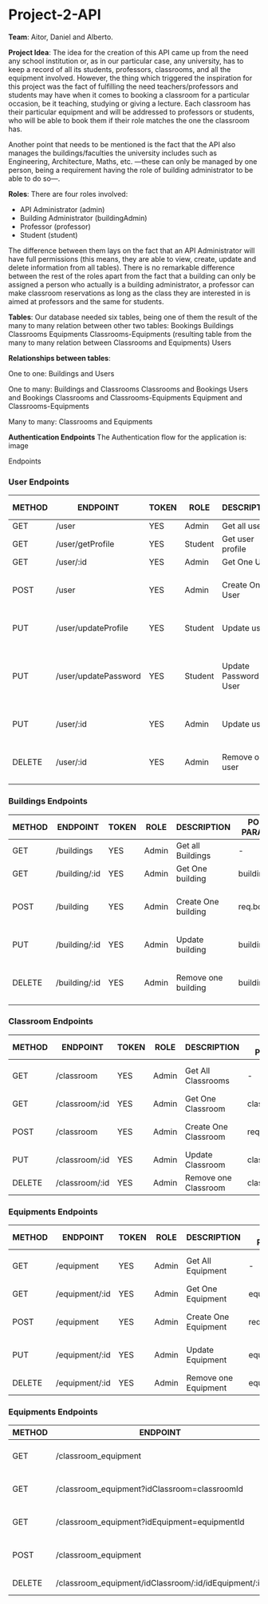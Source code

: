 # Project-2-API

**Team**:
Aitor, Daniel and Alberto.

**Project Idea**:
The idea for the creation of this API came up from the need any school institution or, as in our particular case, any university, has to keep a record of all its students, professors, classrooms, and all the equipment involved. However, the thing which triggered the inspiration for this project was the fact of fulfilling the need teachers/professors and students may have when it comes to booking a classroom for a particular occasion, be it teaching, studying or giving a lecture. Each classroom has their particular equipment and will be addressed to professors or students, who will be able to book them if their role matches the one the classroom has.

Another point that needs to be mentioned is the fact that the API also manages the buildings/faculties the university includes such as Engineering, Architecture, Maths, etc. —these can only be managed by one person, being a requirement having the role of building administrator to be able to do so—.

**Roles**: 
There are four roles involved:
- API Administrator (admin)
- Building Administrator (buildingAdmin)
- Professor (professor)
- Student (student)

The difference between them lays on the fact that an API Administrator will have full permissions (this means, they are able to view, create, update and delete information from all tables).
There is no remarkable difference between the rest of the roles apart from the fact that a building can only be assigned a person who actually is a building administrator, a professor can make classroom reservations as long as the class they are interested in is aimed at professors and the same for students.

**Tables**:
Our database needed six tables, being one of them the result of the many to many relation between other two tables:
Bookings
Buildings
Classrooms
Equipments
Classrooms-Equipments (resulting table from the many to many relation between Classrooms and Equipments)
Users

**Relationships between tables**:

One to one:
Buildings and Users

One to many:
Buildings and Classrooms
Classrooms and Bookings
Users and Bookings
Classrooms  and Classrooms-Equipments
Equipment and Classrooms-Equipments

Many to many:
Classrooms and Equipments

**Authentication Endpoints**
The Authentication flow for the application is: image

Endpoints

### User Endpoints

| METHOD | ENDPOINT                  | TOKEN | ROLE     | DESCRIPTION                  | POST PARAMS                | RETURNS                                                 |
| ------ | ------------------------- | ----- | -------- | ---------------------------- | -------------------------- | ------------------------------------------------------  |
| GET    | /user                     | YES   | Admin    | Get all users                | -                          | [{ user }]                                              |
| GET    | /user/getProfile          | YES   | Student  | Get user profile             | -                          | { user }                                                |
| GET    | /user/:id                 | YES   | Admin    | Get One User                 | user_id                    | { user }                                                |
| POST   | /user                     | YES   | Admin    | Create One User              | req.body                   | {"User successfully created!", user }                   |
| PUT    | /user/updateProfile       | YES   | Student  | Update user                  | member_id                  | "User successfully updated!"                            |
| PUT    | /user/updatePassword      | YES   | Student  | Update Password User         | req.body                   | {"Your password has been successfully updated!", token} |
| PUT    | /user/:id                 | YES   | Admin    | Update user                  | user_id                    | "User successfully updated!"                            |
| DELETE | /user/:id                 | YES   | Admin    | Remove one user              | user_id                    | {'User successfully deleted!', user}                    |


### Buildings Endpoints

| METHOD | ENDPOINT                  | TOKEN | ROLE     | DESCRIPTION                  | POST PARAMS                | RETURNS                                                 |
| ------ | ------------------------- | ----- | -------- | ---------------------------- | -------------------------- | ------------------------------------------------------  |
| GET    | /buildings                | YES   | Admin    | Get all Buildings            | -                          | [{ building }]                                          |
| GET    | /building/:id             | YES   | Admin    | Get One building             | building_id                | { building }                                            |
| POST   | /building                 | YES   | Admin    | Create One building          | req.body                   | {"Building successfully created!", building }           |
| PUT    | /building/:id             | YES   | Admin    | Update building              | building_id                | "Building successfully updated!"                        |
| DELETE | /building/:id             | YES   | Admin    | Remove one building          | building_id                | {"Building successfuly deleted!", building}             |


### Classroom Endpoints

| METHOD | ENDPOINT                  | TOKEN | ROLE     | DESCRIPTION                   | POST PARAMS                | RETURNS                                                 |
| ------ | ------------------------- | ----- | -------- | ----------------------------- | -------------------------- | ------------------------------------------------------  |
| GET    | /classroom                | YES   | Admin    | Get All Classrooms            | -                          | [{ classroom }]                                         |
| GET    | /classroom/:id            | YES   | Admin    | Get One Classroom             | classroom_id               | { classroom }                                           |
| POST   | /classroom                | YES   | Admin    | Create One Classroom          | req.body                   | {"Classroom created", classroom }                       |
| PUT    | /classroom/:id            | YES   | Admin    | Update Classroom              | classroom_id               | "Classroom updated"                                     |
| DELETE | /classroom/:id            | YES   | Admin    | Remove one Classroom          | classroom_id               | "Classroom deleted"                                     |


### Equipments Endpoints

| METHOD | ENDPOINT                  | TOKEN | ROLE     | DESCRIPTION                   | POST PARAMS                | RETURNS                                                 |
| ------ | ------------------------- | ----- | -------- | ----------------------------- | -------------------------- | ------------------------------------------------------  |
| GET    | /equipment                | YES   | Admin    | Get All Equipment             | -                          | [{ equipment }]                                         |
| GET    | /equipment/:id            | YES   | Admin    | Get One Equipment             | equipment_id               | { equipment }                                           |
| POST   | /equipment                | YES   | Admin    | Create One Equipment          | req.body                   | {"Equipment created", equipment }                       |
| PUT    | /equipment/:id            | YES   | Admin    | Update Equipment              | equipment_id               | {"Equipment updated", equipment }                       |
| DELETE | /equipment/:id            | YES   | Admin    | Remove one Equipment          | equipment_id               | "Equipment deleted"                                     |


### Equipments Endpoints

| METHOD | ENDPOINT                                               | TOKEN | ROLE     | DESCRIPTION                        | POST/QUERY PARAMS          | RETURNS                                                 |
| ------ | ------------------------------------------------------ | ----- | -------- | ---------------------------------- | -------------------------- | ------------------------------------------------------  |
| GET    | /classroom_equipment                                   | YES   | Admin    | Get All Classroom_equipment        | -                          | [{ Classroom_equipment }]                               |
| GET    | /classroom_equipment?idClassroom=classroomId           | YES   | Admin    | Get One Classroom equipment        | query params               | [{ Classroom_equipment }]                               |
| GET    | /classroom_equipment?idEquipment=equipmentId           | YES   | Admin    | Get Equipment Classroom            | query params               | [{ Classroom_equipment }]                               |
| POST   | /classroom_equipment                                   | YES   | Admin    | Create One Classroom_equipment     | post (req.body)            | {"Classroom_equipment created", Classroom_equipment }   |
| DELETE | /classroom_equipment/idClassroom/:id/idEquipment/:id   | YES   | Admin    | Remove one Classroom_equipment     | equipment_id/classroom_id  | "Classroom_equipment deleted"                           |